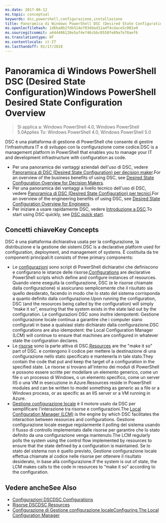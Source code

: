 ```yaml
---
ms.date: 2017-06-12
ms.topic: conceptual
keywords: dsc,powershell,configurazione,installazione
title: Panoramica di Windows PowerShell DSC (Desired State Configuration)
ms.openlocfilehash: 1d6ba0b2fdb514e703ddad11adf4cdace5c001a9
ms.sourcegitcommit: a444406120e5af4e746cbbc0558fe89a7e78aef6
ms.translationtype: HT
ms.contentlocale: it-IT
ms.lasthandoff: 01/17/2018
---
```

# <a name="windows-powershell-desired-state-configuration-overview"></a><span data-ttu-id="f11cf-103">Panoramica di Windows PowerShell DSC (Desired State Configuration)</span><span class="sxs-lookup"><span data-stu-id="f11cf-103">Windows PowerShell Desired State Configuration Overview</span></span> 

> <span data-ttu-id="f11cf-104">Si applica a: Windows PowerShell 4.0, Windows PowerShell 5.0</span><span class="sxs-lookup"><span data-stu-id="f11cf-104">Applies To: Windows PowerShell 4.0, Windows PowerShell 5.0</span></span>

<span data-ttu-id="f11cf-105">DSC è una piattaforma di gestione di PowerShell che consente di gestire l'infrastruttura IT e di sviluppo con la configurazione come codice.</span><span class="sxs-lookup"><span data-stu-id="f11cf-105">DSC is a management platform in PowerShell that enables you to manage your IT and development infrastructure with configuration as code.</span></span>

- <span data-ttu-id="f11cf-106">Per una panoramica dei vantaggi aziendali dell'uso di DSC, vedere [Panoramica di DSC (Desired State Configuration) per decision maker](decisionMaker.md).</span><span class="sxs-lookup"><span data-stu-id="f11cf-106">For an overview of the business benefits of using DSC, see [Desired State Configuration Overview for Decision Makers](decisionMaker.md).</span></span>
- <span data-ttu-id="f11cf-107">Per una panoramica dei vantaggi a livello tecnico dell'uso di DSC, vedere [Panoramica di DSC (Desired State Configuration) per tecnici](DscForEngineers.md).</span><span class="sxs-lookup"><span data-stu-id="f11cf-107">For an overview of the engineering benefits of using DSC, see [Desired State Configuration Overview for Engineers](DscForEngineers.md).</span></span>
- <span data-ttu-id="f11cf-108">Per iniziare a usare rapidamente DSC, vedere [Introduzione a DSC](quickStart.md).</span><span class="sxs-lookup"><span data-stu-id="f11cf-108">To start using DSC quickly, see [DSC quick start](quickStart.md).</span></span>

## <a name="key-concepts"></a><span data-ttu-id="f11cf-109">Concetti chiave</span><span class="sxs-lookup"><span data-stu-id="f11cf-109">Key Concepts</span></span>

<span data-ttu-id="f11cf-110">DSC è una piattaforma dichiarativa usata per la configurazione, la distribuzione e la gestione dei sistemi.</span><span class="sxs-lookup"><span data-stu-id="f11cf-110">DSC is a declarative platform used for configuration, deployment, and management of systems.</span></span> <span data-ttu-id="f11cf-111">È costituita da tre componenti principali:</span><span class="sxs-lookup"><span data-stu-id="f11cf-111">It consists of three primary components:</span></span>

- <span data-ttu-id="f11cf-112">Le [configurazioni](configurations.md) sono script di PowerShell dichiarativi che definiscono e configurano le istanze delle risorse.</span><span class="sxs-lookup"><span data-stu-id="f11cf-112">[Configurations](configurations.md) are declarative PowerShell scripts which define and configure instances of resources.</span></span>
    <span data-ttu-id="f11cf-113">Quando viene eseguita la configurazione, DSC (e le risorse chiamate dalla configurazione) si assicurano semplicemente che il risultato sia quello desiderato, facendo in modo che lo stato del sistema corrisponda a quanto definito dalla configurazione.</span><span class="sxs-lookup"><span data-stu-id="f11cf-113">Upon running the configuration, DSC (and the resources being called by the configuration) will simply “make it so”, ensuring that the system exists in the state laid out by the configuration.</span></span> 
    <span data-ttu-id="f11cf-114">Le configurazioni DSC sono inoltre idempotenti: Gestione configurazione locale continua a garantire che i computer siano configurati in base a qualsiasi stato dichiarato dalla configurazione.</span><span class="sxs-lookup"><span data-stu-id="f11cf-114">DSC configurations are also idempotent: the Local Configuration Manager (LCM) will continue to ensure that machines are configured in whatever state the configuration declares.</span></span>
- <span data-ttu-id="f11cf-115">Le [risorse](resources.md) sono la parte attiva di DSC.</span><span class="sxs-lookup"><span data-stu-id="f11cf-115">[Resources](resources.md) are the "make it so" part of DSC.</span></span> <span data-ttu-id="f11cf-116">e contengono il codice per mettere la destinazione di una configurazione nello stato specificato e mantenerla in tale stato.</span><span class="sxs-lookup"><span data-stu-id="f11cf-116">They contain the code that put and keep the target of a configuration in the specified state.</span></span> 
    <span data-ttu-id="f11cf-117">Le risorse si trovano all'interno dei moduli di PowerShell e possono essere scritte per modellare un elemento generico, come un file o un processo di Windows, o un elemento specifico, come un server IIS o una VM in esecuzione in Azure.</span><span class="sxs-lookup"><span data-stu-id="f11cf-117">Resources reside in PowerShell modules and can be written to model something as generic as a file or a Windows process, or as specific as an IIS server or a VM running in Azure.</span></span>
- <span data-ttu-id="f11cf-118">[Gestione configurazione locale](metaConfig.md) è il motore usato da DSC per semplificare l'interazione tra risorse e configurazioni.</span><span class="sxs-lookup"><span data-stu-id="f11cf-118">The [Local Configuration Manager (LCM)](metaConfig.md) is the engine by which DSC facilitates the interaction between resources and configurations.</span></span> 
    <span data-ttu-id="f11cf-119">Gestione configurazione locale esegue regolarmente il polling del sistema usando il flusso di controllo implementato dalle risorse per garantire che lo stato definito da una configurazione venga mantenuto.</span><span class="sxs-lookup"><span data-stu-id="f11cf-119">The LCM regularly polls the system using the control flow implemented by resources to ensure that the state defined by a configuration is maintained.</span></span> 
    <span data-ttu-id="f11cf-120">Se lo stato del sistema non è quello previsto, Gestione configurazione locale effettua chiamate al codice nelle risorse per ottenere il risultato desiderato, in base alla configurazione.</span><span class="sxs-lookup"><span data-stu-id="f11cf-120">If the system is out of state, the LCM makes calls to the code in resources to “make it so” according to the configuration.</span></span> 

## <a name="see-also"></a><span data-ttu-id="f11cf-121">Vedere anche</span><span class="sxs-lookup"><span data-stu-id="f11cf-121">See Also</span></span>

- [<span data-ttu-id="f11cf-122">Configurazioni DSC</span><span class="sxs-lookup"><span data-stu-id="f11cf-122">DSC Configurations</span></span>](configurations.md)
- [<span data-ttu-id="f11cf-123">Risorse DSC</span><span class="sxs-lookup"><span data-stu-id="f11cf-123">DSC Resources</span></span>](resources.md)
- [<span data-ttu-id="f11cf-124">Configurazione di Gestione configurazione locale</span><span class="sxs-lookup"><span data-stu-id="f11cf-124">Configuring The Local Configuration Manager</span></span>](metaConfig.md)

